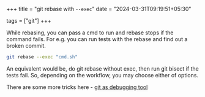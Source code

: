 +++
title = "git rebase with `--exec`"
date = "2024-03-31T09:19:51+05:30"

tags = ["git"]
+++

While rebasing, you can pass a cmd to run and rebase stops if the command fails. For e.g. you can run tests with the rebase and find out a broken commit.

```bash
git rebase --exec "cmd.sh"
```

An equivalent would be, do git rebase without exec, then run git bisect if the tests fail. So, depending on the workflow, you may choose either of options.

There are some more tricks here - [git as debugging tool
](https://lucasoshiro.github.io/posts-en/2023-02-13-git-debug/)
